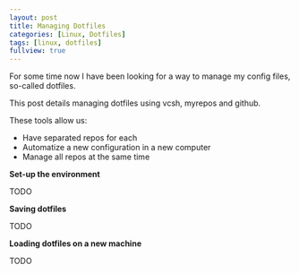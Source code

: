 ```yaml
---
layout: post
title: Managing Dotfiles
categories: [Linux, Dotfiles]
tags: [linux, dotfiles]
fullview: true
---
```


For some time now I have been looking for a way to manage my config files,
    so-called dotfiles.

This post details managing dotfiles using vcsh, myrepos and github.

These tools allow us:  

- Have separated repos for each  
- Automatize a new configuration in a new computer  
- Manage all repos at the same time

**Set-up the environment**

TODO

**Saving dotfiles**

TODO

**Loading dotfiles on a new machine**

TODO
